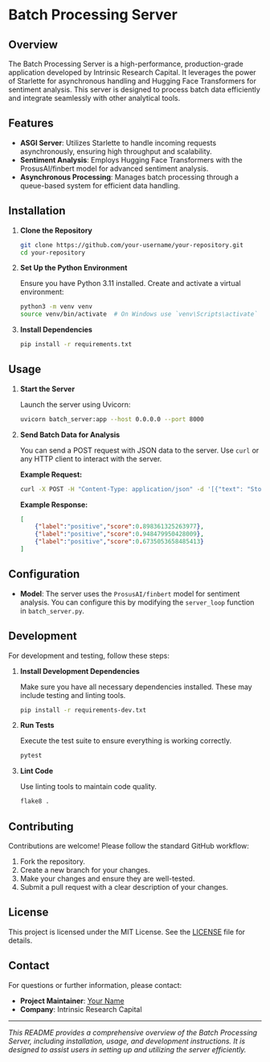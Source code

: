 # Batch Processing Server

## Overview

The Batch Processing Server is a high-performance, production-grade application developed by Intrinsic Research Capital. It leverages the power of Starlette for asynchronous handling and Hugging Face Transformers for sentiment analysis. This server is designed to process batch data efficiently and integrate seamlessly with other analytical tools.

## Features

- **ASGI Server**: Utilizes Starlette to handle incoming requests asynchronously, ensuring high throughput and scalability.
- **Sentiment Analysis**: Employs Hugging Face Transformers with the ProsusAI/finbert model for advanced sentiment analysis.
- **Asynchronous Processing**: Manages batch processing through a queue-based system for efficient data handling.

## Installation

1. **Clone the Repository**

    ```bash
    git clone https://github.com/your-username/your-repository.git
    cd your-repository
    ```

2. **Set Up the Python Environment**

    Ensure you have Python 3.11 installed. Create and activate a virtual environment:

    ```bash
    python3 -m venv venv
    source venv/bin/activate  # On Windows use `venv\Scripts\activate`
    ```

3. **Install Dependencies**

    ```bash
    pip install -r requirements.txt
    ```

## Usage

1. **Start the Server**

    Launch the server using Uvicorn:

    ```bash
    uvicorn batch_server:app --host 0.0.0.0 --port 8000
    ```

2. **Send Batch Data for Analysis**

    You can send a POST request with JSON data to the server. Use `curl` or any HTTP client to interact with the server.

    **Example Request:**

    ```bash
    curl -X POST -H "Content-Type: application/json" -d '[{"text": "Stocks rallied and the British pound gained."}, {"text": "The economy showed significant growth."}, {"text": "Investors are optimistic about the market."}]' http://localhost:8000/
    ```

    **Example Response:**

    ```json
    [
        {"label":"positive","score":0.898361325263977},
        {"label":"positive","score":0.948479950428009},
        {"label":"positive","score":0.6735053658485413}
    ]
    ```

## Configuration

- **Model**: The server uses the `ProsusAI/finbert` model for sentiment analysis. You can configure this by modifying the `server_loop` function in `batch_server.py`.

## Development

For development and testing, follow these steps:

1. **Install Development Dependencies**

    Make sure you have all necessary dependencies installed. These may include testing and linting tools. 

    ```bash
    pip install -r requirements-dev.txt
    ```

2. **Run Tests**

    Execute the test suite to ensure everything is working correctly.

    ```bash
    pytest
    ```

3. **Lint Code**

    Use linting tools to maintain code quality.

    ```bash
    flake8 .
    ```

## Contributing

Contributions are welcome! Please follow the standard GitHub workflow:

1. Fork the repository.
2. Create a new branch for your changes.
3. Make your changes and ensure they are well-tested.
4. Submit a pull request with a clear description of your changes.

## License

This project is licensed under the MIT License. See the [LICENSE](LICENSE) file for details.

## Contact

For questions or further information, please contact:

- **Project Maintainer**: [Your Name](mailto:your-email@example.com)
- **Company**: Intrinsic Research Capital

---

*This README provides a comprehensive overview of the Batch Processing Server, including installation, usage, and development instructions. It is designed to assist users in setting up and utilizing the server efficiently.*

